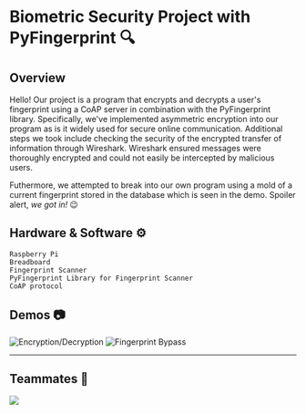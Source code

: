 # Biometric Security Project with PyFingerprint 🔍
## Overview

Hello! Our project is a program that encrypts and decrypts a user's fingerprint using a CoAP server in combination with the PyFingerprint library. Specifically, we've implemented asymmetric encryption into our program as is it widely used for secure online communication. Additional steps we took include checking the security of the encrypted transfer of information through Wireshark. Wireshark ensured messages were thoroughly encrypted and could not easily be intercepted by malicious users. 

Futhermore, we attempted to break into our own program using a mold of a current fingerprint stored in the database which is seen in the demo. Spoiler alert, *we got in!* 😉


## Hardware & Software ⚙
    Raspberry Pi
    Breadboard
    Fingerprint Scanner
    PyFingerprint Library for Fingerprint Scanner
    CoAP protocol



## Demos 📷
![Encryption/Decryption](assets/images/demo1.png)
![Fingerprint Bypass](assets/images/demo2.png)





----
## Teammates 💪
<a href="https://github.com/simedunn/PyFingerprint_Biometric_Security/graphs/contributors">
  <img src="https://contrib.rocks/image?repo=simedunn/PyFingerprint_Biometric_Security" />
</a>
